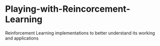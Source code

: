 # Playing-with-Reincorcement-Learning
Reinforcement Learning implementations to better understand its working and applications
